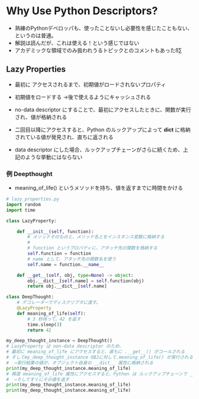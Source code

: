 # Why Use Python Descriptors?
* 熟練のPythonデベロッパも、使ったことないし必要性を感じたこともない、というのは普通。
* 解説は読んだが、これは使える！という感じではない
* アカデミックな領域でのみ扱われうるトピックとのコメントもあったß∑


## Lazy Properties
* 最初に
アクセスされるまで、初期値がロードされないプロパティ
* 初期値をロードする →後で使えるようにキャッシュされる

* no-data descriptor にすることで、最初にアクセスしたときに、関数が実行され、値が格納される
* 二回目以降にアクセスすると、Python のルックアップによって __dict__ に格納されている値が発見され、直ちに返される
* data descriptor にした場合、ルックアップチェーンがさらに続くため、上記のような挙動にはならない



### 例 Deepthought
* meaning_of_life() というメソッドを持ち、値を返すまでに時間をかける

```py
# lazy_properties.py
import random
import time

class LazyProperty:

    def __init__(self, function):
        # メソッドそのものと、メソッド名とをインスタンス変数に格納する
        #
        # function というプロパティに、アタッチ先の関数を格納する
        self.function = function
        # name として、アタッチ先の関数名を使う
        self.name = function.__name__

    def __get__(self, obj, type=None) -> object:
        obj.__dict__[self.name] = self.function(obj)
        return obj.__dict__[self.name]

class DeepThought:
    # デコレーターでディスクリプタに渡す。
    @LazyProperty
    def meaning_of_life(self):
        # 3 秒待って、42 を返す
        time.sleep(3)
        return 42

my_deep_thought_instance = DeepThought()
# LazyProperty は non-data descriptor のため、
# 最初に meaning_of_life にアクセスすると、直ちに .__get__() がコールされる
# そしてmy_deep_thought_instance OBJに対して.meaning_of_life() が実行される
#  →実行結果の値が、オブジェクト自身の __dict__ 属性に格納される
print(my_deep_thought_instance.meaning_of_life)
# 再度 meaning_of_life 属性にアクセスすると、Python は ルックアップチェーンで __dict__ 属性内の値をすぐに見つける
#  →そしてすぐにその値を返す
print(my_deep_thought_instance.meaning_of_life)
print(my_deep_thought_instance.meaning_of_life)
```
